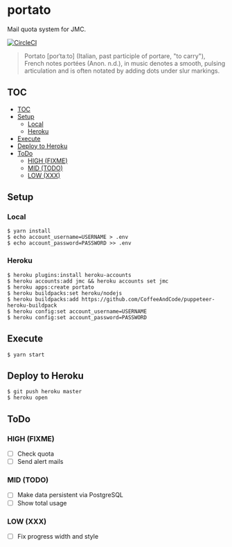 portato
====

Mail quota system for JMC.

[![CircleCI](https://circleci.com/gh/sforzando/portato.svg?style=svg)](https://circleci.com/gh/sforzando/portato)

> Portato [porˈtaːto] (Italian, past participle of portare, "to carry"), French notes portées (Anon. n.d.), in music denotes a smooth, pulsing articulation and is often notated by adding dots under slur markings.

TOC
----

- [TOC](#toc)
- [Setup](#setup)
  - [Local](#local)
  - [Heroku](#heroku)
- [Execute](#execute)
- [Deploy to Heroku](#deploy-to-heroku)
- [ToDo](#todo)
  - [HIGH (FIXME)](#high-fixme)
  - [MID (TODO)](#mid-todo)
  - [LOW (XXX)](#low-xxx)

## Setup
### Local

```
$ yarn install
$ echo account_username=USERNAME > .env
$ echo account_password=PASSWORD >> .env
```

### Heroku

```
$ heroku plugins:install heroku-accounts
$ heroku accounts:add jmc && heroku accounts set jmc
$ heroku apps:create portato
$ heroku buildpacks:set heroku/nodejs
$ heroku buildpacks:add https://github.com/CoffeeAndCode/puppeteer-heroku-buildpack
$ heroku config:set account_username=USERNAME
$ heroku config:set account_password=PASSWORD
```

## Execute

```
$ yarn start
```

## Deploy to Heroku

```
$ git push heroku master
$ heroku open
```

## ToDo
### HIGH (FIXME)
- [ ] Check quota
- [ ] Send alert mails

### MID (TODO)
- [ ] Make data persistent via PostgreSQL
- [ ] Show total usage

### LOW (XXX)
- [ ] Fix progress width and style
